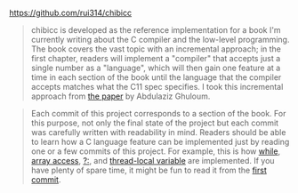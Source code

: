 https://github.com/rui314/chibicc

> chibicc is developed as the reference implementation for a book I'm currently writing about the C compiler and the low-level programming. The book covers the vast topic with an incremental approach; in the first chapter, readers will implement a "compiler" that accepts just a single number as a "language", which will then gain one feature at a time in each section of the book until the language that the compiler accepts matches what the C11 spec specifies. I took this incremental approach from [the paper](http://scheme2006.cs.uchicago.edu/11-ghuloum.pdf) by Abdulaziz Ghuloum.

> Each commit of this project corresponds to a section of the book. For this purpose, not only the final state of the project but each commit was carefully written with readability in mind. Readers should be able to learn how a C language feature can be implemented just by reading one or a few commits of this project. For example, this is how [while](https://github.com/rui314/chibicc/commit/773115ab2a9c4b96f804311b95b20e9771f0190a), [array access](https://github.com/rui314/chibicc/commit/75fbd3dd6efde12eac8225d8b5723093836170a5), [?:](https://github.com/rui314/chibicc/commit/1d0e942fd567a35d296d0f10b7693e98b3dd037c), and [thread-local variable](https://github.com/rui314/chibicc/commit/79644e54cc1805e54428cde68b20d6d493b76d34) are implemented. If you have plenty of spare time, it might be fun to read it from the [first commit](https://github.com/rui314/chibicc/commit/0522e2d77e3ab82d3b80a5be8dbbdc8d4180561c).

